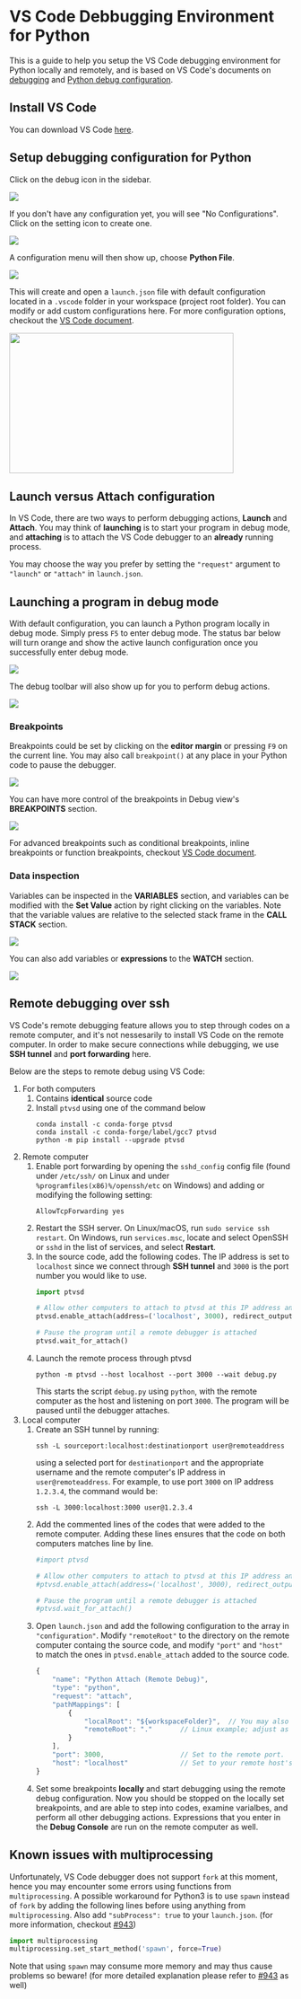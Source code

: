 # VS Code Debbugging Environment for Python
This is a guide to help you setup the VS Code debugging environment for Python locally and remotely, and is based on VS Code's documents on [debugging](https://code.visualstudio.com/docs/editor/debugging) and [Python debug configuration](https://code.visualstudio.com/docs/python/debugging).

## Install VS Code
You can download VS Code [here](https://code.visualstudio.com/).

## Setup debugging configuration for Python
Click on the debug icon in the sidebar.

![](images/debug_icon.png)

If you don't have any configuration yet, you will see "No Configurations". Click on the setting icon to create one.

![](images/no_configuration.png)

A configuration menu will then show up, choose **Python File**.

![](images/python_configuration.png)

This will create and open a `launch.json` file with default configuration located in a `.vscode` folder in your workspace (project root folder). You can modify or add custom configurations here. For more configuration options, checkout the [VS Code document](https://code.visualstudio.com/docs/python/debugging#_set-configuration-options).

<img src="images/launch_json.png" width="400" height="250">

## Launch versus Attach configuration
In VS Code, there are two ways to perform debugging actions, **Launch** and **Attach**. You may think of **launching** is to start your program in debug mode, and **attaching** is to attach the VS Code debugger to an **already** running process.

You may choose the way you prefer by setting the `"request"` argument to `"launch"` or `"attach"` in `launch.json`.

## Launching a program in debug mode
With default configuration, you can launch a Python program locally in debug mode. Simply press `F5` to enter debug mode. The status bar below will turn orange and show the active launch configuration once you successfully enter debug mode.

![](images/debug_mode.png)

The debug toolbar will also show up for you to perform debug actions.

![](images/debug_toolbar.png)

### Breakpoints
Breakpoints could be set by clicking on the **editor margin** or pressing `F9` on the current line. You may also call `breakpoint()` at any place in your Python code to pause the debugger.

![](images/breakpoint.png)

You can have more control of the breakpoints in Debug view's **BREAKPOINTS** section.

![](images/breakpoint_section.png)

For advanced breakpoints such as conditional breakpoints, inline breakpoints or function breakpoints, checkout [VS Code document](https://code.visualstudio.com/docs/editor/debugging#_advanced-breakpoint-topics).

### Data inspection
Variables can be inspected in the **VARIABLES** section, and variables can be modified with the **Set Value** action by right clicking on the variables. Note that the variable values are relative to the selected stack frame in the **CALL STACK** section.

![](images/variables.png)

You can also add variables or **expressions** to the **WATCH** section.

![](images/watch.png)

## Remote debugging over ssh
VS Code's remote debugging feature allows you to step through codes on a remote computer, and it's not nessesarily to install VS Code on the remote computer. In order to make secure connections while debugging, we use **SSH tunnel** and **port forwarding** here.

Below are the steps to remote debug using VS Code:
1. For both computers
    1. Contains **identical** source code
    2. Install `ptvsd` using one of the command below
        ```
        conda install -c conda-forge ptvsd
        conda install -c conda-forge/label/gcc7 ptvsd
        python -m pip install --upgrade ptvsd
        ```
2. Remote computer
    1. Enable port forwarding by opening the `sshd_config` config file (found under `/etc/ssh/` on Linux and under `%programfiles(x86)%/openssh/etc` on Windows) and adding or modifying the following setting:
        ```
        AllowTcpForwarding yes
        ```
    2. Restart the SSH server. On Linux/macOS, run `sudo service ssh restart`. On Windows, run `services.msc`, locate and select OpenSSH or `sshd` in the list of services, and select **Restart**.
    3. In the source code, add the following codes. The IP address is set to `localhost` since we connect through **SSH tunnel** and `3000` is the port number you would like to use.
        ```python
        import ptvsd

        # Allow other computers to attach to ptvsd at this IP address and port.
        ptvsd.enable_attach(address=('localhost', 3000), redirect_output=True)

        # Pause the program until a remote debugger is attached
        ptvsd.wait_for_attach()
        ```
    4. Launch the remote process through ptvsd
        ```
        python -m ptvsd --host localhost --port 3000 --wait debug.py
        ```
        This starts the script `debug.py` using `python`, with the remote computer as the host and listening on port `3000`. The program will be paused until the debugger attaches.
3. Local computer
    1. Create an SSH tunnel by running:
        ```
        ssh -L sourceport:localhost:destinationport user@remoteaddress
        ```
        using a selected port for `destinationport` and the appropriate username and the remote computer's IP address in `user@remoteaddress`. For example, to use port `3000` on IP address `1.2.3.4`, the command would be:
        ```
        ssh -L 3000:localhost:3000 user@1.2.3.4
        ```
    2. Add the commented lines of the codes that were added to the remote computer. Adding these lines ensures that the code on both computers matches line by line.
        ```python
        #import ptvsd

        # Allow other computers to attach to ptvsd at this IP address and port.
        #ptvsd.enable_attach(address=('localhost', 3000), redirect_output=True)

        # Pause the program until a remote debugger is attached
        #ptvsd.wait_for_attach()
        ```
    3. Open `launch.json` and add the following configuration to the array in `"configuration"`. Modify `"remoteRoot"` to the directory on the remote computer containg the source code, and modify `"port"` and `"host"` to match the ones in `ptvsd.enable_attach` added to the source code.
        ```javascript
        {
            "name": "Python Attach (Remote Debug)",
            "type": "python",
            "request": "attach",
            "pathMappings": [
                {
                    "localRoot": "${workspaceFolder}",  // You may also manually specify the directory containing your source code.
                    "remoteRoot": "."       // Linux example; adjust as necessary for your OS and situation.
                }
            ],
            "port": 3000,                   // Set to the remote port.
            "host": "localhost"             // Set to your remote host's public IP address.
        }
        ```
    4. Set some breakpoints **locally** and start debugging using the remote debug configuration. Now you should be stopped on the locally set breakpoints, and are able to step into codes, examine varialbes, and perform all other debugging actions. Expressions that you enter in the **Debug Console** are run on the remote computer as well.

## Known issues with multiprocessing
Unfortunately, VS Code debugger does not support `fork` at this moment, hence you may encounter some errors using functions from `multiprocessing`. A possible workaround for Python3 is to use `spawn` instead of `fork` by adding the following lines before using anything from `multiprocessing`. Also add `"subProcess": true` to your `launch.json`. (for more information, checkout [#943](https://github.com/microsoft/ptvsd/issues/943))
```python
import multiprocessing
multiprocessing.set_start_method('spawn', force=True)
```
Note that using `spawn` may consume more memory and may thus cause problems so beware! (for more detailed explanation please refer to [#943](https://github.com/microsoft/ptvsd/issues/943#issuecomment-481148979) as well)

